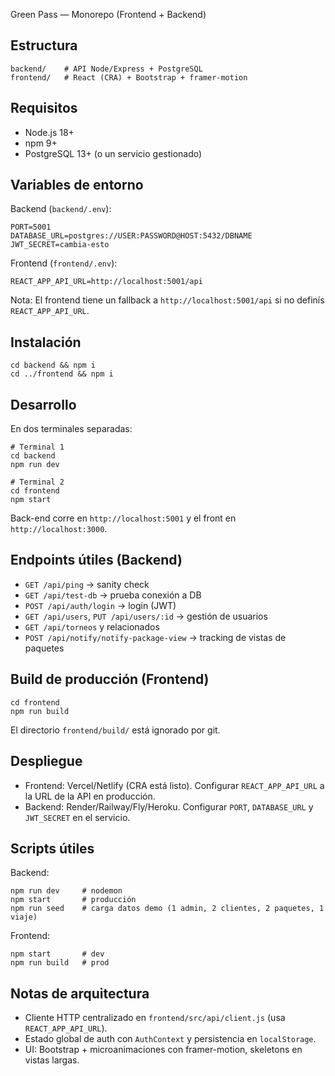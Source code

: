 Green Pass — Monorepo (Frontend + Backend)

## Estructura

```
backend/    # API Node/Express + PostgreSQL
frontend/   # React (CRA) + Bootstrap + framer-motion
```

## Requisitos

- Node.js 18+
- npm 9+
- PostgreSQL 13+ (o un servicio gestionado)

## Variables de entorno

Backend (`backend/.env`):

```
PORT=5001
DATABASE_URL=postgres://USER:PASSWORD@HOST:5432/DBNAME
JWT_SECRET=cambia-esto
```

Frontend (`frontend/.env`):

```
REACT_APP_API_URL=http://localhost:5001/api
```

Nota: El frontend tiene un fallback a `http://localhost:5001/api` si no definís `REACT_APP_API_URL`.

## Instalación

```
cd backend && npm i
cd ../frontend && npm i
```

## Desarrollo

En dos terminales separadas:

```
# Terminal 1
cd backend
npm run dev

# Terminal 2
cd frontend
npm start
```

Back-end corre en `http://localhost:5001` y el front en `http://localhost:3000`.

## Endpoints útiles (Backend)

- `GET /api/ping` → sanity check
- `GET /api/test-db` → prueba conexión a DB
- `POST /api/auth/login` → login (JWT)
- `GET /api/users`, `PUT /api/users/:id` → gestión de usuarios
- `GET /api/torneos` y relacionados
- `POST /api/notify/notify-package-view` → tracking de vistas de paquetes

## Build de producción (Frontend)

```
cd frontend
npm run build
```

El directorio `frontend/build/` está ignorado por git.

## Despliegue

- Frontend: Vercel/Netlify (CRA está listo). Configurar `REACT_APP_API_URL` a la URL de la API en producción.
- Backend: Render/Railway/Fly/Heroku. Configurar `PORT`, `DATABASE_URL` y `JWT_SECRET` en el servicio.

## Scripts útiles

Backend:

```
npm run dev     # nodemon
npm start       # producción
npm run seed    # carga datos demo (1 admin, 2 clientes, 2 paquetes, 1 viaje)
```

Frontend:

```
npm start       # dev
npm run build   # prod
```

## Notas de arquitectura

- Cliente HTTP centralizado en `frontend/src/api/client.js` (usa `REACT_APP_API_URL`).
- Estado global de auth con `AuthContext` y persistencia en `localStorage`.
- UI: Bootstrap + microanimaciones con framer-motion, skeletons en vistas largas.
